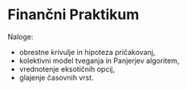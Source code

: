 # Finančni Praktikum
Naloge: 
- obrestne krivulje in hipoteza pričakovanj,
- kolektivni model tveganja in Panjerjev algoritem,
- vrednotenje eksotičnih opcij,
- glajenje časovnih vrst. 
